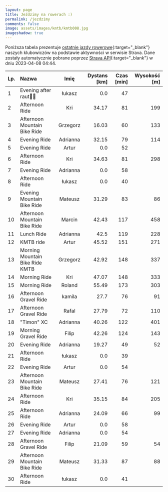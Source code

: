 ```yaml
---
layout: page
title: Jeździmy na rowerach :)
permalink: /jezdzimy
comments: false
image: assets/images/kmtb/kmtb008.jpg
imageshadow: true
---
```


Poniższa tabela prezentuje [ostatnie jazdy rowerowe](https://www.strava.com/clubs/336381){:target="_blank"} naszych klubowiczów na podstawie aktywności w serwisie Strava. Dane zostały automatycznie pobrane poprzez [Strava API](https://developers.strava.com/docs/reference/#api-Clubs-getClubActivitiesById){:target="_blank"} w dniu 2023-04-08 04:44.

Lp. | Nazwa | Imię | Dystans [km] | Czas [min] | Wysokość [m]
:--- | :--- | :---: | ---: | ---: | ---:
1|Evening after raut🥳🤠|łukasz|0.0|47|
2|Afternoon Ride|Kri|34.17|81|199
3|Afternoon Mountain Bike Ride|Grzegorz|16.03|60|133
4|Evening Ride|Adrianna|32.15|79|114
5|Evening Ride|Artur|0.0|52|
6|Afternoon Ride|Kri|34.63|81|298
7|Evening Ride|Adrianna|0.0|58|
8|Afternoon Ride|łukasz|0.0|40|
9|Evening Mountain Bike Ride|Mateusz|31.29|83|86
10|Afternoon Mountain Bike Ride|Marcin|42.43|117|458
11|Lunch Ride|Adrianna|42.5|119|228
12|KMTB ride|Artur|45.52|151|271
13|Morning Mountain Bike Ride KMTB|Grzegorz|42.92|148|337
14|Morning Ride|Kri|47.07|148|333
15|Morning Ride|Roland|55.49|173|303
16|Afternoon Gravel Ride|kamila|27.7|76|91
17|Afternoon Gravel Ride|Rafal|27.79|72|110
18|"Timon" XC |Adrianna|40.26|122|401
19|Morning Gravel Ride|Filip|42.26|124|143
20|Evening Ride|Adrianna|19.27|49|52
21|Afternoon Ride|łukasz|0.0|39|
22|Evening Ride|Artur|0.0|54|
23|Afternoon Mountain Bike Ride|Mateusz|27.41|76|121
24|Afternoon Ride|Kri|35.15|84|205
25|Afternoon Ride|Adrianna|24.09|66|99
26|Evening Ride|Artur|0.0|58|
27|Evening Ride|Adrianna|0.0|54|
28|Afternoon Gravel Ride|Filip|21.09|59|54
29|Afternoon Mountain Bike Ride|Mateusz|31.33|87|88
30|Afternoon Ride|łukasz|0.0|41|

